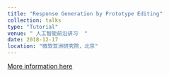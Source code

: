 ```yaml
---
title: "Response Generation by Prototype Editing"
collection: talks
type: "Tutorial"
venue: " 人工智能前沿讲习  "
date: 2018-12-17
location: "微软亚洲研究院，北京"
---
```


[More information here](https://mp.weixin.qq.com/s?__biz=MzIzNjc0MTMwMA==&mid=2247486642&idx=2&sn=f27903793e155b1d816373d35bbc1df3&chksm=e8d27b69dfa5f27fbba181e81f8f2ce3ff6b55f12f56ba2544ca881df10a3fc280435a83ea72&mpshare=1&scene=1&srcid=1218TaanuonqlaT3pdW5J7z9&pass_ticket=La8WBld6GmtWxnoJmQ5NS1b%2F%2BDP%2BwhaXLfL0GJny%2FclT1apfw69642ZGOoIVWCcg#rd)

